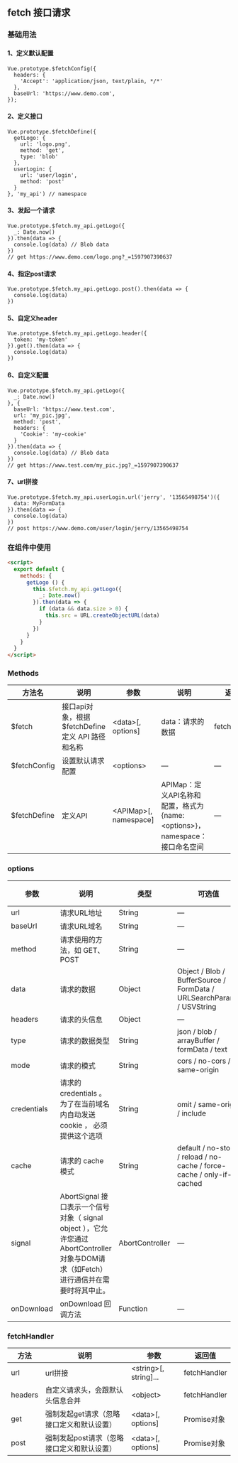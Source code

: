 ## fetch 接口请求

### 基础用法

#### 1、定义默认配置
```
Vue.prototype.$fetchConfig({
  headers: {
    'Accept': 'application/json, text/plain, */*'
  },
  baseUrl: 'https://www.demo.com',
});
```

#### 2、定义接口
```
Vue.prototype.$fetchDefine({
  getLogo: {
    url: 'logo.png',
    method: 'get',
    type: 'blob'
  },
  userLogin: {
    url: 'user/login',
    method: 'post'
  }
}, 'my_api') // namespace
```

#### 3、发起一个请求
```
Vue.prototype.$fetch.my_api.getLogo({
  _: Date.now()
}).then(data => {
  console.log(data) // Blob data
})
// get https://www.demo.com/logo.png?_=1597907390637
```
#### 4、指定post请求
```
Vue.prototype.$fetch.my_api.getLogo.post().then(data => {
  console.log(data)
})
```
#### 5、自定义header
```
Vue.prototype.$fetch.my_api.getLogo.header({
  token: 'my-token'
}).get().then(data => {
  console.log(data)
})
```
#### 6、自定义配置
```
Vue.prototype.$fetch.my_api.getLogo({
  _: Date.now()
}, {
  baseUrl: 'https://www.test.com',
  url: 'my_pic.jpg',
  method: 'post',
  headers: {
    'Cookie': 'my-cookie'
  }    
}).then(data => {
  console.log(data) // Blob data
})
// get https://www.test.com/my_pic.jpg?_=1597907390637
```
#### 7、url拼接
```
Vue.prototype.$fetch.my_api.userLogin.url('jerry', '13565498754')({
  data: MyFormData
}).then(data => {
  console.log(data)
})
// post https://www.demo.com/user/login/jerry/13565498754
```


### 在组件中使用

```html
<script>
  export default {
    methods: {
      getLogo () {
        this.$fetch.my_api.getLogo({
          _: Date.now()
        }).then(data => {
          if (data && data.size > 0) {
            this.src = URL.createObjectURL(data)
          }
        })
      }           
    }
  }
</script>
```


### Methods
| 方法名 | 说明 | 参数 | 说明 |返回值 | 
| ---- | ---- | ---- | ---- | ---- |
| $fetch | 接口api对象，根据 $fetchDefine 定义 API 路径和名称 | \<data>[, options] | data：请求的数据 | fetchHandler |
| $fetchConfig | 设置默认请求配置 | \<options> | — | — |
| $fetchDefine | 定义API | \<APIMap>[, namespace] | APIMap：定义API名称和配置，格式为 {name: \<options>}，namespace：接口命名空间 | — |


### options
| 参数      | 说明    | 类型      | 可选值       | 默认值   |
|---------- |-------- |---------- |-------------  |-------- |
| url        | 请求URL地址 | String | — | — |            
| baseUrl    | 请求URL域名 | String | — | — |            
| method     | 请求使用的方法，如 GET、POST | String | — | POST |            
| data       | 请求的数据 | Object | Object / Blob / BufferSource / FormData / URLSearchParams / USVString | — |            
| headers    | 请求的头信息 | Object | — | — |            
| type       | 请求的数据类型 | String | json / blob / arrayBuffer / formData / text | json |            
| mode       | 请求的模式 | String | cors / no-cors / same-origin | — |            
| credentials| 请求的 credentials 。为了在当前域名内自动发送 cookie ， 必须提供这个选项 | String | omit / same-origin / include | — |            
| cache      | 请求的 cache 模式 | String | default / no-store / reload / no-cache / force-cache / only-if-cached | no-cache |            
| signal     | AbortSignal 接口表示一个信号对象（ signal object ），它允许您通过 AbortController 对象与DOM请求（如Fetch）进行通信并在需要时将其中止。 | AbortController | — | — |   
| onDownload | onDownload 回调方法 | Function | — | — |          


### fetchHandler
| 方法 | 说明 | 参数 | 返回值 | 
|----- |------ |-------- |------ |
| url     | url拼接 | \<string>[, string]... | fetchHandler |
| headers | 自定义请求头，会跟默认头信息合并 | \<object> |  fetchHandler |
| get     | 强制发起get请求（忽略接口定义和默认设置） |  \<data>[, options] | Promise对象  |
| post    | 强制发起post请求（忽略接口定义和默认设置） | \<data>[, options]  |  Promise对象 |

